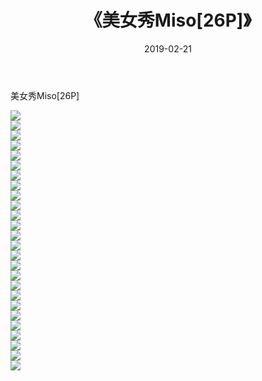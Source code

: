﻿---
layout: post
title:  《美女秀Miso[26P]》
date:   2019-02-21
img: http://pic.660000.xyz/1:down/唯美/2019/美女秀Miso[26P]/000.jpg
categories: [美女, 清纯, 唯美]
---

美女秀Miso[26P]

  ![](http://pic.660000.xyz/1:down/唯美/2019/美女秀Miso[26P]/001.jpg) <br> ![](http://pic.660000.xyz/1:down/唯美/2019/美女秀Miso[26P]/002.jpg) <br> ![](http://pic.660000.xyz/1:down/唯美/2019/美女秀Miso[26P]/003.jpg) <br> ![](http://pic.660000.xyz/1:down/唯美/2019/美女秀Miso[26P]/004.jpg) <br> ![](http://pic.660000.xyz/1:down/唯美/2019/美女秀Miso[26P]/005.jpg) <br> ![](http://pic.660000.xyz/1:down/唯美/2019/美女秀Miso[26P]/006.jpg) <br> ![](http://pic.660000.xyz/1:down/唯美/2019/美女秀Miso[26P]/007.jpg) <br> ![](http://pic.660000.xyz/1:down/唯美/2019/美女秀Miso[26P]/008.jpg) <br> ![](http://pic.660000.xyz/1:down/唯美/2019/美女秀Miso[26P]/009.jpg) <br> ![](http://pic.660000.xyz/1:down/唯美/2019/美女秀Miso[26P]/010.jpg) <br> ![](http://pic.660000.xyz/1:down/唯美/2019/美女秀Miso[26P]/011.jpg) <br> ![](http://pic.660000.xyz/1:down/唯美/2019/美女秀Miso[26P]/012.jpg) <br> ![](http://pic.660000.xyz/1:down/唯美/2019/美女秀Miso[26P]/013.jpg) <br> ![](http://pic.660000.xyz/1:down/唯美/2019/美女秀Miso[26P]/014.jpg) <br> ![](http://pic.660000.xyz/1:down/唯美/2019/美女秀Miso[26P]/015.jpg) <br> ![](http://pic.660000.xyz/1:down/唯美/2019/美女秀Miso[26P]/016.jpg) <br> ![](http://pic.660000.xyz/1:down/唯美/2019/美女秀Miso[26P]/017.jpg) <br> ![](http://pic.660000.xyz/1:down/唯美/2019/美女秀Miso[26P]/018.jpg) <br> ![](http://pic.660000.xyz/1:down/唯美/2019/美女秀Miso[26P]/019.jpg) <br> ![](http://pic.660000.xyz/1:down/唯美/2019/美女秀Miso[26P]/020.jpg) <br> ![](http://pic.660000.xyz/1:down/唯美/2019/美女秀Miso[26P]/021.jpg) <br> ![](http://pic.660000.xyz/1:down/唯美/2019/美女秀Miso[26P]/022.jpg) <br> ![](http://pic.660000.xyz/1:down/唯美/2019/美女秀Miso[26P]/023.jpg) <br> ![](http://pic.660000.xyz/1:down/唯美/2019/美女秀Miso[26P]/024.jpg) <br> ![](http://pic.660000.xyz/1:down/唯美/2019/美女秀Miso[26P]/025.jpg) <br> ![](http://pic.660000.xyz/1:down/唯美/2019/美女秀Miso[26P]/026.jpg) <br>